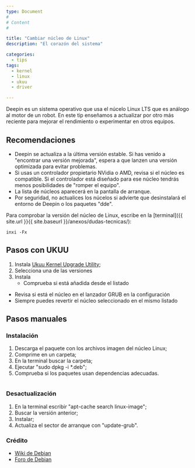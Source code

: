 ```yaml
---
type: Document
#
# Content
#

title: "Cambiar núcleo de Linux"
description: "El corazón del sistema"

categories:
  - tips
tags:
  - kernel
  - linux
  - ukuu
  - driver

---
```


Deepin es un sistema operativo que usa el núcelo Linux LTS que es análogo al motor de un robot. En este tip enseñamos a actualizar por otro más reciente para mejorar el rendimiento o experimentar en otros equipos.

## Recomendaciones

* Deepin se actualiza a la última versión estable. Si has venido a "encontrar una versión mejorada", espera a que lanzen una versión optimizada para evitar problemas.
* Si usas un controlador propietario NVidia o AMD, revisa si el núcleo es compatible. Si el controlador está diseñado para ese núcleo tendrás menos posibilidades de "romper el equipo".
* La lista de núcleos aparecerá en la pantalla de arranque.
* Por seguridad, no actualices los núcelos si advierte que desinstalará el entorno de Deepin o los paquetes "dde".

Para comprobar la versión del núcleo de Linux, escribe en la [terminal]({{ site.url }}{{ site.baseurl }}/anexos/dudas-tecnicas/):

`inxi -Fx`

## Pasos con UKUU

1. Instala [Ukuu Kernel Upgrade Utility](https://www.linuxadictos.com/ukuu-instalar-kernel-linux-facil.html);
2. Selecciona una de las versiones
3. Instala
	- Comprueba si está añadida desde el listado
  - Revisa si está el núcleo en el lanzador GRUB en la configuración
  - Siempre puedes revertir el núcleo seleccionado en el mismo listado

## Pasos manuales
### Instalación
1. Descarga el paquete con los archivos imagen del núcleo Linux;
2. Comprime en un carpeta;
3. En la terminal buscar la carpeta;
4. Ejecutar "sudo dpkg -i *.deb";
5. Comprueba si los paquetes usan dependencias adecuadas.

<div class="row">
    <div class="medium-12 columns t30">
    <img src="{{ site.urlimg }}installkernel.png" alt="">
    </div><!-- /.medium-4.columns -->
</div>

### Desactualización
1. En la terminal escribir "apt-cache search linux-image";
2. Buscar la versión anterior;
3. Instalar;
4. Actualiza el sector de arranque con "update-grub".

### Crédito

* [Wiki de Debian](https://wiki.debian.org/HowToUpgradeKernel)
* [Foro de Debian](http://www.ubuntu-es.org/node/169130)
